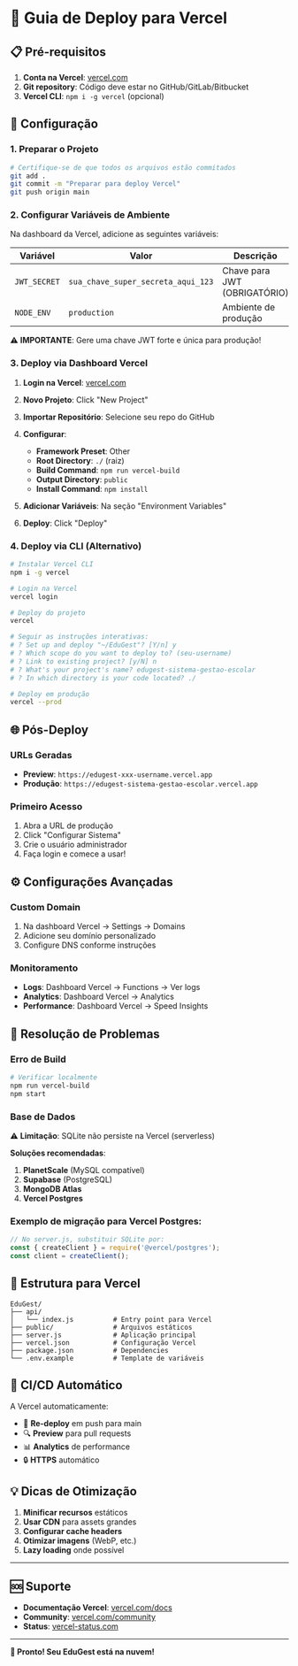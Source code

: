 # 🚀 Guia de Deploy para Vercel

## 📋 Pré-requisitos

1. **Conta na Vercel**: [vercel.com](https://vercel.com)
2. **Git repository**: Código deve estar no GitHub/GitLab/Bitbucket
3. **Vercel CLI**: `npm i -g vercel` (opcional)

## 🔧 Configuração

### 1. Preparar o Projeto

```bash
# Certifique-se de que todos os arquivos estão commitados
git add .
git commit -m "Preparar para deploy Vercel"
git push origin main
```

### 2. Configurar Variáveis de Ambiente

Na dashboard da Vercel, adicione as seguintes variáveis:

| Variável | Valor | Descrição |
|----------|-------|-----------|
| `JWT_SECRET` | `sua_chave_super_secreta_aqui_123` | Chave para JWT (OBRIGATÓRIO) |
| `NODE_ENV` | `production` | Ambiente de produção |

⚠️ **IMPORTANTE**: Gere uma chave JWT forte e única para produção!

### 3. Deploy via Dashboard Vercel

1. **Login na Vercel**: [vercel.com](https://vercel.com)
2. **Novo Projeto**: Click "New Project"
3. **Importar Repositório**: Selecione seu repo do GitHub
4. **Configurar**:
   - **Framework Preset**: Other
   - **Root Directory**: `./` (raiz)
   - **Build Command**: `npm run vercel-build`
   - **Output Directory**: `public`
   - **Install Command**: `npm install`

5. **Adicionar Variáveis**: Na seção "Environment Variables"
6. **Deploy**: Click "Deploy"

### 4. Deploy via CLI (Alternativo)

```bash
# Instalar Vercel CLI
npm i -g vercel

# Login na Vercel
vercel login

# Deploy do projeto
vercel

# Seguir as instruções interativas:
# ? Set up and deploy "~/EduGest"? [Y/n] y
# ? Which scope do you want to deploy to? (seu-username)
# ? Link to existing project? [y/N] n
# ? What's your project's name? edugest-sistema-gestao-escolar
# ? In which directory is your code located? ./

# Deploy em produção
vercel --prod
```

## 🌐 Pós-Deploy

### URLs Geradas
- **Preview**: `https://edugest-xxx-username.vercel.app`
- **Produção**: `https://edugest-sistema-gestao-escolar.vercel.app`

### Primeiro Acesso
1. Abra a URL de produção
2. Click "Configurar Sistema"
3. Crie o usuário administrador
4. Faça login e comece a usar!

## ⚙️ Configurações Avançadas

### Custom Domain
1. Na dashboard Vercel → Settings → Domains
2. Adicione seu domínio personalizado
3. Configure DNS conforme instruções

### Monitoramento
- **Logs**: Dashboard Vercel → Functions → Ver logs
- **Analytics**: Dashboard Vercel → Analytics
- **Performance**: Dashboard Vercel → Speed Insights

## 🔧 Resolução de Problemas

### Erro de Build
```bash
# Verificar localmente
npm run vercel-build
npm start
```

### Base de Dados
⚠️ **Limitação**: SQLite não persiste na Vercel (serverless)

**Soluções recomendadas**:
1. **PlanetScale** (MySQL compatível)
2. **Supabase** (PostgreSQL)
3. **MongoDB Atlas**
4. **Vercel Postgres**

### Exemplo de migração para Vercel Postgres:
```javascript
// No server.js, substituir SQLite por:
const { createClient } = require('@vercel/postgres');
const client = createClient();
```

## 📁 Estrutura para Vercel

```
EduGest/
├── api/
│   └── index.js          # Entry point para Vercel
├── public/               # Arquivos estáticos
├── server.js             # Aplicação principal
├── vercel.json           # Configuração Vercel
├── package.json          # Dependencies
└── .env.example          # Template de variáveis
```

## 🚦 CI/CD Automático

A Vercel automaticamente:
- 🔄 **Re-deploy** em push para main
- 🔍 **Preview** para pull requests
- 📊 **Analytics** de performance
- 🔒 **HTTPS** automático

## 💡 Dicas de Otimização

1. **Minificar recursos** estáticos
2. **Usar CDN** para assets grandes
3. **Configurar cache headers**
4. **Otimizar imagens** (WebP, etc.)
5. **Lazy loading** onde possível

---

## 🆘 Suporte

- **Documentação Vercel**: [vercel.com/docs](https://vercel.com/docs)
- **Community**: [vercel.com/community](https://vercel.com/community)
- **Status**: [vercel-status.com](https://vercel-status.com)

---

**🎉 Pronto! Seu EduGest está na nuvem!**